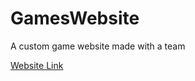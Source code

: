 # GamesWebsite
A custom game website made with a team

[Website Link](https://games.ingram-rivera.xyz/)
